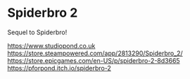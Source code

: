 # Spiderbro 2
 Sequel to Spiderbro!
 
 https://www.studiopond.co.uk
 https://store.steampowered.com/app/2813290/Spiderbro_2/
 https://store.epicgames.com/en-US/p/spiderbro-2-8d3665
 https://pforpond.itch.io/spiderbro-2
